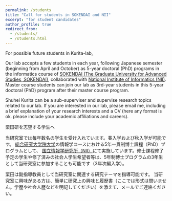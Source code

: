 ```yaml
---
permalink: /students
title: "Call for students in SOKENDAI and NII"
excerpt: "for student candidates"
author_profile: true
redirect_from:
  - /students/
  - /students.html
---
```


For possible future students in Kurita-lab,

Our lab accepts a few students in each year, following Japanese semester (beginning from April and October) as 5-year doctoral (PhD) programs in the informatics course of [SOKENDAI (The Graduate University for Advanced Studies, SOKENDAI)](https://www.soken.ac.jp/en/admission/), collaborated with [National Institute of Informatics (NII)](https://www.nii.ac.jp/graduate/en/). Master course students can join our lab as 3rd-year students in this 5-year doctoral (PhD)  program after their master course program.

Shuhei Kurita can be a sub-superviser and supervise research topics related to our lab.
If you are interested in our lab, please email me, including a brief explanation of your research interests and a CV (here any format is ok. please include your academic affiliations and careers).


栗田研を志望する学生へ

当研究室では毎年数名の学生を受け入れています。春入学および秋入学が可能です。
[総合研究大学院大学](https://www.soken.ac.jp/admission/)の情報学コースにおける5年一貫制博士課程（PhD）プログラムとして、
[国立情報学研究所（NII）](https://www.nii.ac.jp/graduate)にて実施しています。修士課程修了予定の学生や修了済みの社会人学生希望者等は、5年制博士プログラムの3年生として当研究室に参加することも可能です（3年次編入学）。

栗田は副指導教員として当研究室に関連する研究テーマを指導可能です。
当研究室に興味がある方は、簡単に研究上の興味と履歴書（ここでは形式は問いません。学歴や社会人歴などを明記してください）を添えて、メールでご連絡ください。
